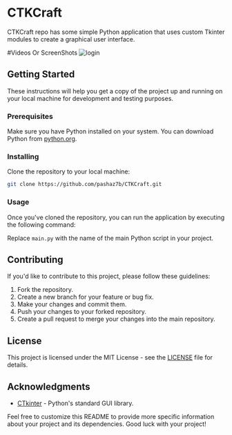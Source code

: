 # CTKCraft

CTKCraft repo has some simple Python application that uses custom Tkinter modules to create a graphical user interface.

#Videos Or ScreenShots
![login](https://github.com/pashaz7b/CTKCraft/assets/122622842/38b00f82-ea12-44bb-86e6-0a749c882097)

## Getting Started

These instructions will help you get a copy of the project up and running on your local machine for development and testing purposes.

### Prerequisites

Make sure you have Python installed on your system. You can download Python from [python.org](https://www.python.org/downloads/).

### Installing

Clone the repository to your local machine:

```bash
git clone https://github.com/pashaz7b/CTKCraft.git
```

### Usage

Once you've cloned the repository, you can run the application by executing the following command:

Replace `main.py` with the name of the main Python script in your project.

## Contributing

If you'd like to contribute to this project, please follow these guidelines:

1. Fork the repository.
2. Create a new branch for your feature or bug fix.
3. Make your changes and commit them.
4. Push your changes to your forked repository.
5. Create a pull request to merge your changes into the main repository.

## License

This project is licensed under the MIT License - see the [LICENSE](https://github.com/pashaz7b/CTKCraft/blob/main/LICENSE) file for details.

## Acknowledgments

- [CTkinter](https://customtkinter.tomschimansky.com) - Python's standard GUI library.

Feel free to customize this README to provide more specific information about your project and its dependencies. Good luck with your project!
